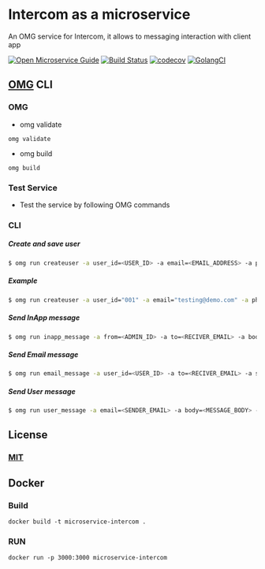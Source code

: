 # Intercom as a microservice
An OMG service for Intercom, it allows to messaging interaction with client app

[![Open Microservice Guide](https://img.shields.io/badge/OMG-enabled-brightgreen.svg?style=for-the-badge)](https://microservice.guide)
[![Build Status](https://travis-ci.com/heaptracetechnology/microservice-intercom.svg?branch=master)](https://travis-ci.com/heaptracetechnology/microservice-intercom)
[![codecov](https://codecov.io/gh/heaptracetechnology/microservice-intercom/branch/master/graph/badge.svg)](https://codecov.io/gh/heaptracetechnology/microservice-intercom)
[![GolangCI](https://golangci.com/badges/github.com/golangci/golangci-web.svg)](https://golangci.com)

## [OMG](hhttps://microservice.guide) CLI

### OMG

* omg validate
```
omg validate
```
* omg build
```
omg build
```
### Test Service

* Test the service by following OMG commands

### CLI

##### Create and save user
```sh
$ omg run createuser -a user_id=<USER_ID> -a email=<EMAIL_ADDRESS> -a phone=<PHONE_NUMBER> -a name=<USER_NAME> -a custom_attributes=<CUSTOM_ATTRIBUTES> -a companies=<COMPANIES_LIST> -e ACCESS_TOKEN=<ACCESS_TOKEN>
```
##### Example
```sh
$ omg run createuser -a user_id="001" -a email="testing@demo.com" -a phone=7896541230 -a name="User Name" -a custom_attributes='{"NewCust":"Creating new customer"}' -a companies='["abc"]' -e ACCESS_TOKEN=<ACCESS_TOKEN>
```
##### Send InApp message
```sh
$ omg run inapp_message -a from=<ADMIN_ID> -a to=<RECIVER_EMAIL> -a body=<MESSAGE_BODY> -e ACCESS_TOKEN=<ACCESS_TOKEN>
```
##### Send Email message
```sh
$ omg run email_message -a user_id=<USER_ID> -a to=<RECIVER_EMAIL> -a subject=<EMAIL_SUBJECT> -a body=<MESSAGE_BODY> -e ACCESS_TOKEN=<ACCESS_TOKEN>
```
##### Send User message
```sh
$ omg run user_message -a email=<SENDER_EMAIL> -a body=<MESSAGE_BODY> -e ACCESS_TOKEN=<ACCESS_TOKEN>
```

## License
### [MIT](https://choosealicense.com/licenses/mit/)

## Docker
### Build
```
docker build -t microservice-intercom .
```
### RUN
```
docker run -p 3000:3000 microservice-intercom
```
